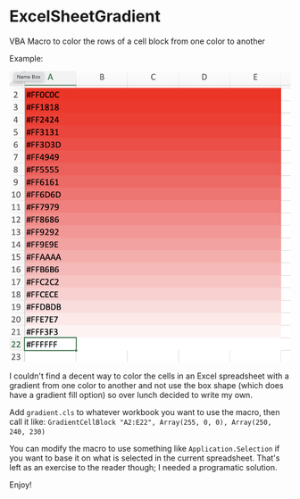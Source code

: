# ExcelSheetGradient
VBA Macro to color the rows of a cell block from one color to another

Example:

![Example](demo.png)

I couldn't find a decent way to color the cells in an Excel spreadsheet with a gradient from one color to another and not use the box shape (which does have a gradient fill option) so over lunch decided to write my own. 

Add `gradient.cls` to whatever workbook you want to use the macro, then call it like:
`GradientCellBlock "A2:E22", Array(255, 0, 0), Array(250, 240, 230)`

You can modify the macro to use something like `Application.Selection` if you want to base it on what is selected in the current spreadsheet. That's left as an exercise to the reader though; I needed a programatic solution.

Enjoy!

